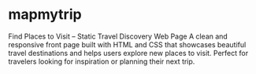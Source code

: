 # mapmytrip
 Find Places to Visit – Static Travel Discovery Web Page A clean and responsive front page built with HTML and CSS that showcases beautiful travel destinations and helps users explore new places to visit. Perfect for travelers looking for inspiration or planning their next trip.
